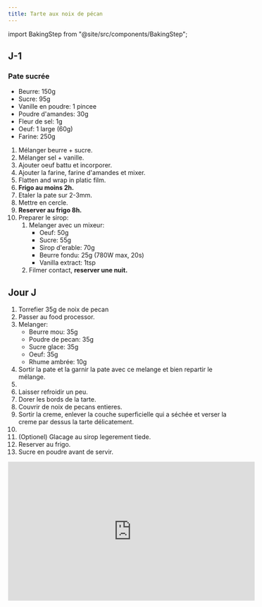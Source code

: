 ```yaml
---
title: Tarte aux noix de pécan
---
```


import BakingStep from "@site/src/components/BakingStep";

## J-1

### Pate sucrée

- Beurre:	150g
- Sucre: 95g
- Vanille en poudre: 1 pincee
- Poudre d'amandes: 30g
- Fleur de sel:  1g
- Oeuf:	1 large (60g)
- Farine:	250g

1. Mélanger beurre + sucre.
1. Mélanger sel + vanille.
1. Ajouter oeuf battu et incorporer.
1. Ajouter la farine, farine d'amandes et mixer.
1. Flatten and wrap in platic film.
1. **Frigo au moins 2h.**
1. Etaler la pate sur 2-3mm.
1. Mettre en cercle.
1. **Reserver au frigo 8h.**
1. Preparer le sirop:
   1. Melanger avec un mixeur:
      - Oeuf:	50g
      - Sucre:	55g
      - Sirop d'erable:	70g
      - Beurre fondu:	25g (780W max, 20s)
      - Vanilla extract:	1tsp
   1. Filmer contact, **reserver une nuit.**

## Jour J

1. Torrefier 35g de noix de pecan <BakingStep temp="150" time="15 minutes" fan preheat />
1. Passer au food processor.
1. Melanger:
   - Beurre mou:	35g
   - Poudre de pecan: 35g
   - Sucre glace: 35g
   - Oeuf:	35g
   - Rhume ambrée:	10g
1. Sortir la pate et la garnir la pate avec ce melange et bien repartir le mélange.
1. <BakingStep temp="160" time="15-20 minutes" fan preheat />
1. Laisser refroidir un peu.
1. Dorer les bords de la tarte.
1. Couvrir de noix de pecans entieres.
1. Sortir la creme, enlever la couche superficielle qui a séchée et verser la creme
   par dessus la tarte délicatement.
1. <BakingStep temp="170" time="10-15 minutes" fan preheat />
1. (Optionel) Glacage au sirop legerement tiede.
1. Reserver au frigo.
1. Sucre en poudre avant de servir.


<div class="youtube-video-container">
<iframe width="560" height="315" src="https://www.youtube.com/embed/EFsZcT62uXU?si=oix9lN8-qIbLOmK_" title="YouTube video player" frameborder="0" allow="accelerometer; autoplay; clipboard-write; encrypted-media; gyroscope; picture-in-picture; web-share" allowFullScreen></iframe>
</div>
